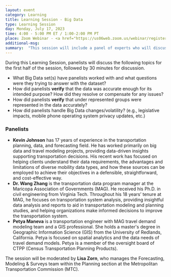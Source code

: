 ```yaml
---
layout: event
category: Learning
title: Learning Session - Big Data 
type: Learning Session
day: Monday, July 17, 2023
time: 4:00 - 5:00 PM ET / 1:00-2:00 PM PT
place: Zoom Webinar - <a href="https://us06web.zoom.us/webinar/register/WN_Sc2GAcLXShiRy-bd1NlTHw">Register</a>
additional-msg:
summary:  "This session will include a panel of experts who will discuss the Use, Challenges and Value of Big Data for Travel Models. The panelists will present practical ways to handle Big Data, including their experiences verifying the accuracy of these datasets for specific use."
---
```

<p>
During this Learning Session, panelists will discuss the following topics for the first half of the session, followed by 30 minutes for discussion.
<ul>
<li>What Big Data set(s) have panelists worked with and what questions were they trying to answer with the dataset?</li>
<li>How did panelists <strong>verify</strong> that the data was accurate enough for its intended purpose?  How did they resolve or compensate for any issues?</li>
<li>How did panelists <strong>verify</strong> that under represented groups were represented in the data accurately?</li>
<li>How did panelists handle Big Data changes/volatility?  (e.g., legislative impacts, mobile phone operating system privacy updates, etc.)</li>
</ul>
</p>

<h3>Panelists</h3>

<ul>

<li><strong>Kevin Johnson</strong> has 17 years of experience in the transportation planning, data, and forecasting field. He has worked primarily on big data and travel modeling projects, providing data-driven insights supporting transportation decisions. His recent work has focused on helping clients understand their data requirements, the advantages and limitations of diverse mobility data types, and how these sources can be employed to achieve their objectives in a defensible, straightforward, and cost-effective way.</li>
 
<li><strong>Dr. Wang Zhang</strong> is the transportation data program manager at the Maricopa Association of Governments (MAG). He received his Ph.D. in civil engineering from Virginia Tech. Throughout his 18 years’ tenure at MAG, he focuses on transportation system analysis, providing insightful data analysis and reports to aid in transportation modeling and planning studies, and helping organizations make informed decisions to improve the transportation system.</li>

<li><strong>Petya Maneva</strong> is a transportation engineer with MAG travel demand modeling team and a GIS professional. She holds a master's degree in Geographic Information Science (GIS) from the University of Redlands, California. Petya is focused on spatial analytics and the data needs of travel demand models. Petya is a member of the oversight board of CTPP (Census Transportation Planning Products).</li>

</ul>

The session will be moderated by <strong>Lisa Zorn</strong>, who manages the Forecasting, Modeling & Surveys team within the Planning section at the Metropolitan Transportation Commission (MTC).